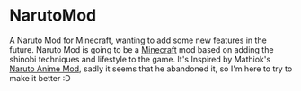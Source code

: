 # NarutoMod
A Naruto Mod for Minecraft, wanting to add some new features in the future.
Naruto Mod is going to be a [Minecraft](https://minecraft.net/) mod based on adding the shinobi techniques and lifestyle to the game. 
It's Inspired by Mathiok's [Naruto Anime Mod](https://www.minecraftforum.net/forums/mapping-and-modding-java-edition/minecraft-mods/wip-mods/2341656-naruto-anime-mod), sadly it seems that he abandoned it, so I'm here to try to make it better :D
